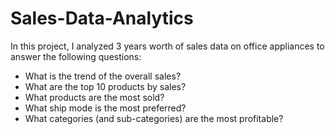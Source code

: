 # Sales-Data-Analytics
In this project, I analyzed 3 years worth of sales data on office appliances to answer the following questions:
- What is the trend of the overall sales?
- What are the top 10 products by sales?
- What products are the most sold?
- What ship mode is the most preferred?
- What categories (and sub-categories) are the most profitable?

